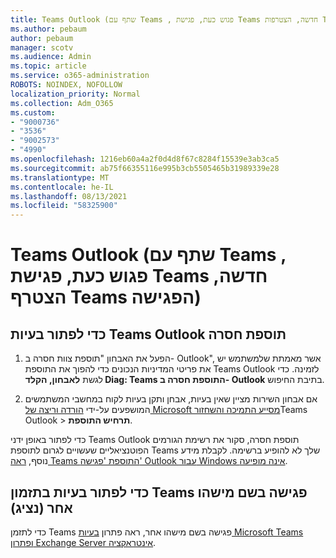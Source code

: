 ```yaml
---
title: Teams Outlook (שתף עם Teams , פגוש כעת, פגישת Teams חדשה, הצטרפות Teams פגישה)
ms.author: pebaum
author: pebaum
manager: scotv
ms.audience: Admin
ms.topic: article
ms.service: o365-administration
ROBOTS: NOINDEX, NOFOLLOW
localization_priority: Normal
ms.collection: Adm_O365
ms.custom:
- "9000736"
- "3536"
- "9002573"
- "4990"
ms.openlocfilehash: 1216eb60a4a2f0d4d8f67c8284f15539e3ab3ca5
ms.sourcegitcommit: ab75f66355116e995b3cb5505465b31989339e28
ms.translationtype: MT
ms.contentlocale: he-IL
ms.lasthandoff: 08/13/2021
ms.locfileid: "58325900"
---
```

# <a name="teams-outlook-add-in-share-to-teams--meet-now-new-teams-meeting-join-teams-meeting"></a>Teams Outlook (שתף עם Teams , פגוש כעת, פגישת Teams חדשה, הצטרף Teams הפגישה)

## <a name="to-troubleshoot-a-missing-teams-outlook-add-in"></a>כדי לפתור בעיות Teams Outlook תוספת חסרה

1. הפעל את האבחון "תוספת צוות חסרה ב- Outlook", אשר מאמתת שלמשתמש יש את פריטי המדיניות הנכונים כדי להפוך את התוספת Teams Outlook לזמינה. כדי לגשת **לאבחון, הקלד Diag: Teams התוספת חסרה ב- Outlook** בתיבת החיפוש.

1. אם אבחון השירות מציין שאין בעיות, אבחן ותקן בעיות לקוח במחשבי המשתמשים המושפעים על-ידי [הורדה וריצה של Microsoft מסייע התמיכה והשחזור](https://aka.ms/SaRA-TeamsAddInScenario)Teams Outlook  >  **תרחיש התוספת**.

כדי לפתור באופן ידני Teams Outlook תוספת חסרה, סקור את רשימת הגורמים הפוטנציאליים שעשויים לגרום לתוספת Teams שלך לא להופיע ברשימה. לקבלת מידע נוסף, [ראה Teams התוספת 'פגישה' Outlook עבור Windows אינה מופיעה](https://docs.microsoft.com/microsoftteams/teams-add-in-for-outlook#teams-meeting-add-in-in-outlook-for-windows-does-not-show).

## <a name="to-troubleshoot-scheduling-a-teams-meeting-on-behalf-of-someone-else-delegate"></a>כדי לפתור בעיות בתזמון Teams פגישה בשם מישהו אחר (נציג)

כדי לתזמן Teams פגישה בשם מישהו אחר, ראה פתרון [בעיות Microsoft Teams ופתרון Exchange Server אינטראקציה](https://docs.microsoft.com/microsoftteams/troubleshoot/known-issues/teams-exchange-interaction-issue).

